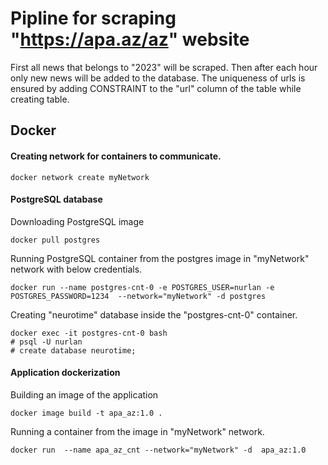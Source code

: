 # Pipline for scraping "https://apa.az/az" website
First all news that belongs to "2023" will be scraped. Then after each hour only new news will be added to the database.
The uniqueness of urls is ensured by adding CONSTRAINT to the "url" column of the table while creating table.
## Docker
#### Creating network for containers to communicate.
```docker
docker network create myNetwork
```
#### PostgreSQL database

Downloading PostgreSQL image
```docker
docker pull postgres 
```
Running PostgreSQL container from the postgres image in "myNetwork" network with below credentials.
```docker
docker run --name postgres-cnt-0 -e POSTGRES_USER=nurlan -e POSTGRES_PASSWORD=1234  --network="myNetwork" -d postgres
```
Creating "neurotime" database inside the "postgres-cnt-0" container.
```docker
docker exec -it postgres-cnt-0 bash
# psql -U nurlan
# create database neurotime;
```

#### Application dockerization
Building an image of the application
```docker
docker image build -t apa_az:1.0 .
```
Running a container from the image in "myNetwork" network.
```docker
docker run  --name apa_az_cnt --network="myNetwork" -d  apa_az:1.0
```
